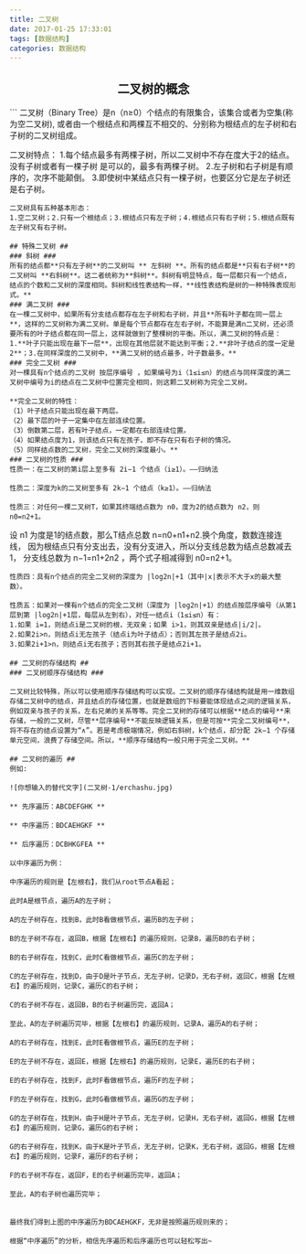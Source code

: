 ```yaml
---
title: 二叉树
date: 2017-01-25 17:33:01
tags: [数据结构]
categories: 数据结构
---
```

<center> 

## 二叉树的概念 ## 
</center>
<!-- more -->
```
二叉树（Binary Tree）是n（n≥0）个结点的有限集合，该集合或者为空集(称为空二叉树),
或者由一个根结点和两棵互不相交的、分别称为根结点的左子树和右子树的二叉树组成。

二叉树特点：
1.每个结点最多有两棵子树，所以二叉树中不存在度大于2的结点。没有子树或者有一棵子树
  是可以的，最多有两棵子树。
2.左子树和右子树是有顺序的，次序不能颠倒。
3.即使树中某结点只有一棵子树，也要区分它是左子树还是右子树。
```
二叉树具有五种基本形态：
1.空二叉树；2.只有一个根结点；3.根结点只有左子树；4.根结点只有右子树；5.根结点既有左子树又有右子树。

## 特殊二叉树 ##
### 斜树 ###
所有的结点都**只有左子树**的二叉树叫 ** 左斜树 **。所有的结点都是**只有右子树**的二叉树叫 **右斜树**。这二者统称为**斜树**。斜树有明显特点，每一层都只有一个结点，结点的个数和二叉树的深度相同。斜树和线性表结构一样，**线性表结构是树的一种特殊表现形式。**
### 满二叉树 ###
在一棵二叉树中，如果所有分支结点都存在左子树和右子树，并且**所有叶子都在同一层上**，这样的二叉树称为满二叉树。单是每个节点都存在左右子树，不能算是满n二叉树，还必须要所有的叶子结点都在同一层上，这样就做到了整棵树的平衡。所以，满二叉树的特点是：1.**叶子只能出现在最下一层**，出现在其他层就不能达到平衡；2.**非叶子结点的度一定是2**；3.在同样深度的二叉树中，**满二叉树的结点最多，叶子数最多。**
### 完全二叉树 ###
对一棵具有n个结点的二叉树 按层序编号 ，如果编号为i（1≤i≤n）的结点与同样深度的满二叉树中编号为i的结点在二叉树中位置完全相同，则这颗二叉树称为完全二叉树。

**完全二叉树的特性：
（1）叶子结点只能出现在最下两层。
（2）最下层的叶子一定集中在左部连续位置。
（3）倒数第二层，若有叶子结点，一定都在右部连续位置。
（4）如果结点度为1，则该结点只有左孩子，即不存在只有右子树的情况。
（5）同样结点数的二叉树，完全二叉树的深度最小。**
### 二叉树的性质 ###
性质一：在二叉树的第i层上至多有 2i−1 个结点（i≥1）。—–归纳法

性质二：深度为k的二叉树至多有 2k−1 个结点（k≥1）。—–归纳法

性质三：对任何一棵二叉树T，如果其终端结点数为 n0，度为2的结点数为 n2，则 n0=n2+1。
```
设 n1 为度是1的结点数，那么T结点总数 n=n0+n1+n2.换个角度，数数连接连线，
因为根结点只有分支出去，没有分支进入，所以分支线总数为结点总数减去1，
分支线总数为 n−1=n1+2n2 ，两个式子相减得到 n0=n2+1。
```
性质四：具有n个结点的完全二叉树的深度为 |log2n|+1（其中|x|表示不大于x的最大整数）。

性质五：如果对一棵有n个结点的完全二叉树（深度为 |log2n|+1）的结点按层序编号（从第1层到第 |log2n|+1层，每层从左到右），对任一结点i（1≤i≤n）有：
1.如果 i=1，则结点i是二叉树的根，无双亲；如果 i>1，则其双亲是结点|i/2|。
2.如果2i>n，则结点i无左孩子（结点i为叶子结点）；否则其左孩子是结点2i。
3.如果2i+1>n，则结点i无右孩子；否则其右孩子是结点2i+1。

## 二叉树的存储结构 ##
### 二叉树顺序存储结构 ###

二叉树比较特殊，所以可以使用顺序存储结构可以实现。二叉树的顺序存储结构就是用一维数组存储二叉树中的结点，并且结点的存储位置，也就是数组的下标要能体现结点之间的逻辑关系，例如双亲与孩子的关系，左右兄弟的关系等等。完全二叉树的存储可以根据**结点的编号**来存储，一般的二叉树，尽管**层序编号**不能反映逻辑关系，但是可按**完全二叉树编号**，将不存在的结点设置为“∧”。若是考虑极端情况，例如右斜树，k个结点，却分配 2k−1 个存储单元空间，浪费了存储空间。所以，**顺序存储结构一般只用于完全二叉树。**

## 二叉树的遍历 ##
例如:

![你想输入的替代文字](二叉树-1/erchashu.jpg)

** 先序遍历：ABCDEFGHK **

** 中序遍历：BDCAEHGKF **

** 后序遍历：DCBHKGFEA **

以中序遍历为例：

中序遍历的规则是【左根右】，我们从root节点A看起；

此时A是根节点，遍历A的左子树；

A的左子树存在，找到B，此时B看做根节点，遍历B的左子树；

B的左子树不存在，返回B，根据【左根右】的遍历规则，记录B，遍历B的右子树；

B的右子树存在，找到C，此时C看做根节点，遍历C的左子树；

C的左子树存在，找到D，由于D是叶子节点，无左子树，记录D，无右子树，返回C，根据【左根右】的遍历规则，记录C，遍历C的右子树；

C的右子树不存在，返回B，B的右子树遍历完，返回A；

至此，A的左子树遍历完毕，根据【左根右】的遍历规则，记录A，遍历A的右子树；

A的右子树存在，找到E，此时E看做根节点，遍历E的左子树；

E的左子树不存在，返回E，根据【左根右】的遍历规则，记录E，遍历E的右子树；

E的右子树存在，找到F，此时F看做根节点，遍历F的左子树；

F的左子树存在，找到G，此时G看做根节点，遍历G的左子树；

G的左子树存在，找到H，由于H是叶子节点，无左子树，记录H，无右子树，返回G，根据【左根右】的遍历规则，记录G，遍历G的右子树；

G的右子树存在，找到K，由于K是叶子节点，无左子树，记录K，无右子树，返回G，根据【左根右】的遍历规则，记录F，遍历F的右子树；

F的右子树不存在，返回F，E的右子树遍历完毕，返回A；

至此，A的右子树也遍历完毕；


最终我们得到上图的中序遍历为BDCAEHGKF，无非是按照遍历规则来的；

根据“中序遍历”的分析，相信先序遍历和后序遍历也可以轻松写出~